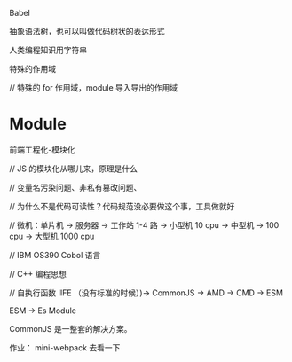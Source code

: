 Babel

抽象语法树，也可以叫做代码树状的表达形式

人类编程知识用字符串

特殊的作用域

// 特殊的 for 作用域，module 导入导出的作用域

# Module

前端工程化-模块化

// JS 的模块化从哪儿来，原理是什么

// 变量名污染问题、非私有篡改问题、

// 为什么不是代码可读性？代码规范没必要做这个事，工具做就好

// 微机：单片机 -> 服务器 -> 工作站 1-4 路 -> 小型机 10 cpu -> 中型机 -> 100 cpu -> 大型机 1000 cpu

// IBM OS390 Cobol 语言

// C++ 编程思想

// 自执行函数 IIFE （没有标准的时候）)-> CommonJS -> AMD -> CMD -> ESM

ESM -> Es Module

CommonJS 是一整套的解决方案。

作业：
mini-webpack 去看一下

